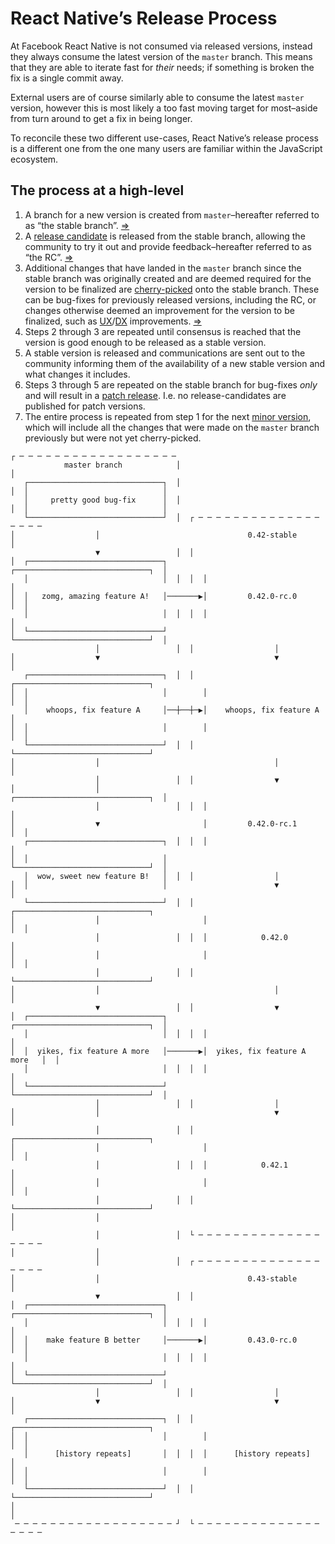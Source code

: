 # React Native’s Release Process

At Facebook React Native is not consumed via released versions, instead they always consume the latest version of the `master` branch. This means that they are able to iterate fast for _their_ needs; if something is broken the fix is a single commit away.

External users are of course similarly able to consume the latest `master` version, however this is most likely a too fast moving target for most–aside from turn around to get a fix in being longer.

To reconcile these two different use-cases, React Native’s release process is a different one from the one many users are familiar within the JavaScript ecosystem.

## The process at a high-level

1. A branch for a new version is created from `master`–hereafter referred to as “the stable branch”. [⇒](./docs/release-process.md#initialize-the-process-for-a-new-version)
1. A [release candidate][rc] is released from the stable branch, allowing the community to try it out and provide feedback–hereafter referred to as “the RC”. [⇒](./docs/release-process.md#publish-the-release-candidate)
1. Additional changes that have landed in the `master` branch since the stable branch was originally created and are deemed required for the version to be finalized are [cherry-picked][cherry-picking] onto the stable branch. These can be bug-fixes for previously released versions, including the RC, or changes otherwise deemed an improvement for the version to be finalized, such as [UX]/[DX] improvements. [⇒](./docs/release-process.md#iterate-on-the-release-candidate)
1. Steps 2 through 3 are repeated until consensus is reached that the version is good enough to be released as a stable version.
1. A stable version is released and communications are sent out to the community informing them of the availability of a new stable version and what changes it includes.
1. Steps 3 through 5 are repeated on the stable branch for bug-fixes _only_ and will result in a [patch release]. I.e. no release-candidates are published for patch versions.
1. The entire process is repeated from step 1 for the next [minor version], which will include all the changes that were made on the `master` branch previously but were not yet cherry-picked.

```
┌ ─ ─ ─ ─ ─ ─ ─ ─ ─ ─ ─ ─ ─ ─ ─ ─ ─ ─
            master branch            │
│
   ┌──────────────────────────────┐  │
│  │                              │
   │     pretty good bug-fix      │  │
│  │                              │
   └──────────────────────────────┘  │  ┌ ─ ─ ─ ─ ─ ─ ─ ─ ─ ─ ─ ─ ─ ─ ─ ─ ─ ─
│                  │                                 0.42-stable             │
                   ▼                 │  │
│  ┌──────────────────────────────┐        ┌──────────────────────────────┐  │
   │                              │  │  │  │                              │
│  │   zomg, amazing feature A!   │───────▶│         0.42.0-rc.0          │  │
   │                              │  │  │  │                              │
│  └──────────────────────────────┘        └──────────────────────────────┘  │
                   │                 │  │                  │
│                  ▼                                       ▼                 │
   ┌──────────────────────────────┐  │  │  ┌──────────────────────────────┐
│  │                              │        │                              │  │
   │    whoops, fix feature A     │──┼──┼─▶│    whoops, fix feature A     │
│  │                              │        │                              │  │
   └──────────────────────────────┘  │  │  └──────────────────────────────┘
│                  │                                       │                 │
                   │                 │  │                  ▼
│                  │                       ┌──────────────────────────────┐  │
                   │                 │  │  │                              │
│                  ▼                       │         0.42.0-rc.1          │  │
   ┌──────────────────────────────┐  │  │  │                              │
│  │                              │        └──────────────────────────────┘  │
   │  wow, sweet new feature B!   │  │  │                  │
│  │                              │                        ▼                 │
   └──────────────────────────────┘  │  │  ┌──────────────────────────────┐
│                  │                       │                              │  │
                   │                 │  │  │            0.42.0            │
│                  │                       │                              │  │
                   │                 │  │  └──────────────────────────────┘
│                  │                                       │                 │
                   ▼                 │  │                  ▼
│  ┌──────────────────────────────┐        ┌──────────────────────────────┐  │
   │                              │  │  │  │                              │
│  │  yikes, fix feature A more   │───────▶│  yikes, fix feature A more   │  │
   │                              │  │  │  │                              │
│  └──────────────────────────────┘        └──────────────────────────────┘  │
                   │                 │  │                  │
│                  │                                       ▼                 │
                   │                 │  │  ┌──────────────────────────────┐
│                  │                       │                              │  │
                   │                 │  │  │            0.42.1            │
│                  │                       │                              │  │
                   │                 │  │  └──────────────────────────────┘
│                  │                                                         │
                   │                 │  └ ─ ─ ─ ─ ─ ─ ─ ─ ─ ─ ─ ─ ─ ─ ─ ─ ─ ─
│                  │
                   │                 │  ┌ ─ ─ ─ ─ ─ ─ ─ ─ ─ ─ ─ ─ ─ ─ ─ ─ ─ ─
│                  │                                 0.43-stable             │
                   ▼                 │  │
│  ┌──────────────────────────────┐        ┌──────────────────────────────┐  │
   │                              │  │  │  │                              │
│  │    make feature B better     │───────▶│         0.43.0-rc.0          │  │
   │                              │  │  │  │                              │
│  └──────────────────────────────┘        └──────────────────────────────┘  │
                   │                 │  │                  │
│                  ▼                                       ▼                 │
   ┌──────────────────────────────┐  │  │  ┌──────────────────────────────┐
│  │                              │        │                              │  │
   │      [history repeats]       │  │  │  │      [history repeats]       │
│  │                              │        │                              │  │
   └──────────────────────────────┘  │  │  └──────────────────────────────┘
│                                                                            │
 ─ ─ ─ ─ ─ ─ ─ ─ ─ ─ ─ ─ ─ ─ ─ ─ ─ ─ ┘  └ ─ ─ ─ ─ ─ ─ ─ ─ ─ ─ ─ ─ ─ ─ ─ ─ ─ ─
```

[rc]: https://en.wikipedia.org/wiki/Software_release_life_cycle#Release_candidate
[cherry-picking]: https://wiki.c2.com/?CherryPicking
[ux]: https://www.nngroup.com/articles/definition-user-experience/
[dx]: https://medium.com/@albertcavalcante/what-is-dx-developer-experience-401a0e44a9d9
[patch release]: https://semver.org/spec/v2.0.0.html#spec-item-6
[minor version]: https://semver.org/spec/v2.0.0.html#spec-item-7
